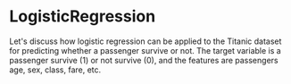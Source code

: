 # LogisticRegression
Let's discuss how logistic regression can be applied to the Titanic dataset for predicting whether a passenger survive or not. The target variable is a passenger survive (1) or not survive (0), and the features are passengers  age, sex, class, fare, etc.
